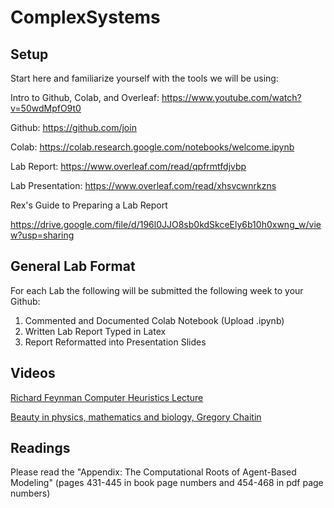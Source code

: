 # ComplexSystems

## Setup

Start here and familiarize yourself with the tools we will be using:


Intro to Github, Colab, and Overleaf: https://www.youtube.com/watch?v=50wdMpfO9t0


Github: https://github.com/join


Colab: https://colab.research.google.com/notebooks/welcome.ipynb


Lab Report: https://www.overleaf.com/read/qpfrmtfdjvbp


Lab Presentation: https://www.overleaf.com/read/xhsvcwnrkzns


Rex's Guide to Preparing a Lab Report

https://drive.google.com/file/d/196l0JJO8sb0kdSkceEly6b10h0xwng_w/view?usp=sharing


## General Lab Format

For each Lab the following will be submitted the following week to your Github:

1) Commented and Documented Colab Notebook (Upload .ipynb)
2) Written Lab Report Typed in Latex
3) Report Reformatted into Presentation Slides


## Videos
<a href='https://www.youtube.com/watch?v=EKWGGDXe5MA'>Richard Feynman Computer Heuristics Lecture</a> 

<a href='https://www.youtube.com/watch?v=WllJrHX_3ZI'>Beauty in physics, mathematics and biology, Gregory Chaitin</a>

## Readings
Please read the  "Appendix: The Computational Roots of Agent-Based Modeling" (pages 431-445 in book page numbers and 454-468 in pdf page numbers)

